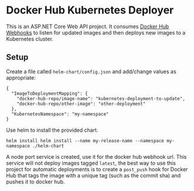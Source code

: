 # Docker Hub Kubernetes Deployer

This is an ASP.NET Core Web API project. It consumes [Docker Hub Webhooks](https://docs.docker.com/docker-hub/webhooks/)
to listen for updated images and then deploys new images to a Kubernetes cluster.

## Setup

Create a file called `helm-chart/config.json` and add/change values as appropriate:

```
{
  "ImageToDeploymentMapping": {
    "docker-hub-repo/image-name": "kubernetes-deployment-to-update",
    "docker-hub-repo/other-image": "other-deployment"
  },
  "KubernetesNamespace": "my-namespace"
}
```

Use helm to install the provided chart.

```
helm install helm install --name my-release-name --namespace my-namespace ./helm-chart
```

A node port service is created, use it for the docker hub webhook url. This service will not deploy images tagged `latest`, the best way to use this project for automatic deployments is to create a `post_push` hook for Docker Hub that tags the image with a unique tag (such as the commit sha) and pushes it to docker hub.

